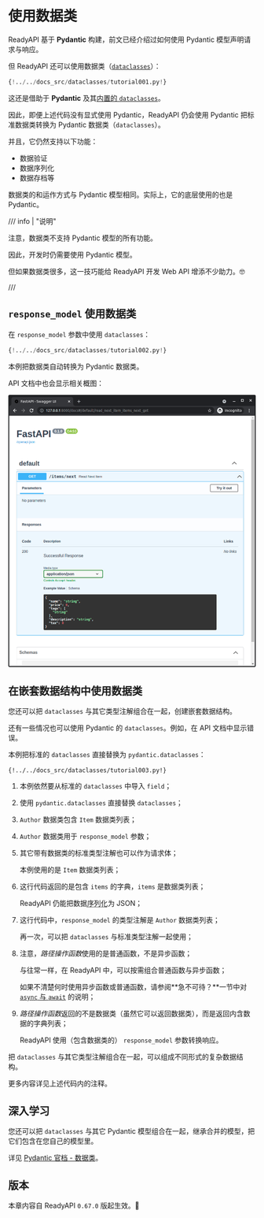 # 使用数据类

ReadyAPI 基于 **Pydantic** 构建，前文已经介绍过如何使用 Pydantic 模型声明请求与响应。

但 ReadyAPI 还可以使用数据类（<a href="https://docs.python.org/3/library/dataclasses.html" class="external-link" target="_blank">`dataclasses`</a>）：

```Python hl_lines="1  7-12  19-20"
{!../../docs_src/dataclasses/tutorial001.py!}
```

这还是借助于 **Pydantic** 及其<a href="https://pydantic-docs.helpmanual.io/usage/dataclasses/#use-of-stdlib-dataclasses-with-basemodel" class="external-link" target="_blank">内置的 `dataclasses`</a>。

因此，即便上述代码没有显式使用 Pydantic，ReadyAPI 仍会使用 Pydantic 把标准数据类转换为 Pydantic 数据类（`dataclasses`）。

并且，它仍然支持以下功能：

* 数据验证
* 数据序列化
* 数据存档等

数据类的和运作方式与 Pydantic 模型相同。实际上，它的底层使用的也是 Pydantic。

/// info | "说明"

注意，数据类不支持 Pydantic 模型的所有功能。

因此，开发时仍需要使用 Pydantic 模型。

但如果数据类很多，这一技巧能给 ReadyAPI 开发 Web API 增添不少助力。🤓

///

## `response_model` 使用数据类

在 `response_model` 参数中使用 `dataclasses`：

```Python hl_lines="1  7-13  19"
{!../../docs_src/dataclasses/tutorial002.py!}
```

本例把数据类自动转换为 Pydantic 数据类。

API 文档中也会显示相关概图：

<img src="/img/tutorial/dataclasses/image01.png">

## 在嵌套数据结构中使用数据类

您还可以把 `dataclasses` 与其它类型注解组合在一起，创建嵌套数据结构。

还有一些情况也可以使用 Pydantic 的 `dataclasses`。例如，在 API 文档中显示错误。

本例把标准的 `dataclasses` 直接替换为 `pydantic.dataclasses`：

```{ .python .annotate hl_lines="1  5  8-11  14-17  23-25  28" }
{!../../docs_src/dataclasses/tutorial003.py!}
```

1. 本例依然要从标准的 `dataclasses` 中导入 `field`；

2. 使用 `pydantic.dataclasses` 直接替换 `dataclasses`；

3. `Author` 数据类包含 `Item` 数据类列表；

4. `Author` 数据类用于 `response_model` 参数；

5. 其它带有数据类的标准类型注解也可以作为请求体；

    本例使用的是 `Item` 数据类列表；

6. 这行代码返回的是包含 `items` 的字典，`items` 是数据类列表；

    ReadyAPI 仍能把数据<abbr title="把数据转换为可以传输的格式">序列化</abbr>为 JSON；

7. 这行代码中，`response_model` 的类型注解是 `Author` 数据类列表；

    再一次，可以把 `dataclasses` 与标准类型注解一起使用；

8. 注意，*路径操作函数*使用的是普通函数，不是异步函数；

    与往常一样，在 ReadyAPI 中，可以按需组合普通函数与异步函数；

    如果不清楚何时使用异步函数或普通函数，请参阅**急不可待？**一节中对 <a href="https://readyapi.khulnasoft.com/async/#in-a-hurry" target="_blank" class="internal-link">`async` 与 `await`</a> 的说明；

9. *路径操作函数*返回的不是数据类（虽然它可以返回数据类），而是返回内含数据的字典列表；

    ReadyAPI 使用（包含数据类的） `response_model` 参数转换响应。

把 `dataclasses` 与其它类型注解组合在一起，可以组成不同形式的复杂数据结构。

更多内容详见上述代码内的注释。

## 深入学习

您还可以把 `dataclasses` 与其它 Pydantic 模型组合在一起，继承合并的模型，把它们包含在您自己的模型里。

详见 <a href="https://pydantic-docs.helpmanual.io/usage/dataclasses/" class="external-link" target="_blank">Pydantic 官档 - 数据类</a>。

## 版本

本章内容自 ReadyAPI `0.67.0` 版起生效。🔖
